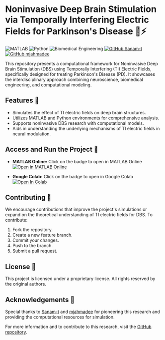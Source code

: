 # Noninvasive Deep Brain Stimulation via Temporally Interfering Electric Fields for Parkinson's Disease 🧠⚡

![MATLAB](https://img.shields.io/badge/MATLAB-Online-blue.svg)
![Python](https://img.shields.io/badge/Python-Colab-orange.svg)
![Biomedical Engineering](https://img.shields.io/badge/Biomedical%20Engineering-Deep%20Brain%20Stimulation-green.svg)
[![GitHub Sanam-t](https://img.shields.io/badge/GitHub-Sanam--t-lightgrey.svg?logo=github)](https://github.com/Sanam-t)
[![GitHub mjahmadee](https://img.shields.io/badge/GitHub-mjahmadee-lightgrey.svg?logo=github)](https://github.com/mjahmadee)

This repository presents a computational framework for Noninvasive Deep Brain Stimulation (DBS) using Temporally Interfering (TI) Electric Fields, specifically designed for treating Parkinson's Disease (PD). It showcases the interdisciplinary approach combining neuroscience, biomedical engineering, and computational modeling.

## Features 🌟
- Simulates the effect of TI electric fields on deep brain structures.
- Utilizes MATLAB and Python environments for comprehensive analysis.
- Supports noninvasive DBS research with computational models.
- Aids in understanding the underlying mechanisms of TI electric fields in neural modulation.

## Access and Run the Project 🚀
- **MATLAB Online:** Click on the badge to open in MATLAB Online \
[![Open in MATLAB Online](https://www.mathworks.com/images/responsive/global/open-in-matlab-online.svg)](https://matlab.mathworks.com/open/github/v1?repo=https://github.com/MJAHMADEE/Noninvasive_DBS_via_TI_EF_for_PD&project=MY_REPO.prj)

- **Google Colab:** Click on the badge to open in Google Colab \
[![Open In Colab](https://colab.research.google.com/assets/colab-badge.svg)](https://colab.research.google.com/drive/1j4PF-wWU0bQa1BY9DSkrtkraJteRv82n?usp=sharing)

## Contributing 🤝
We encourage contributions that improve the project's simulations or expand on the theoretical understanding of TI electric fields for DBS. To contribute:
1. Fork the repository.
2. Create a new feature branch.
3. Commit your changes.
4. Push to the branch.
5. Submit a pull request.

## License 📜
This project is licensed under a proprietary license. All rights reserved by the original authors.

## Acknowledgements 🙌
Special thanks to [Sanam-t](https://github.com/Sanam-t) and [mjahmadee](https://github.com/mjahmadee) for pioneering this research and providing the computational resources for simulation.

For more information and to contribute to this research, visit the [GitHub repository](https://github.com/MJAHMADEE/Noninvasive_DBS_via_TI_EF_for_PD).
